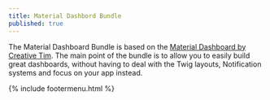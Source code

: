 ```yaml
---
title: Material Dashbord Bundle
published: true
---
```


The Material Dashboard Bundle is based on the [Material Dashboard by Creative Tim](https://demos.creative-tim.com/material-dashboard/examples/dashboard.html). The main point of the bundle is to allow you to easily build great dashboards, without having to deal with the Twig layouts, Notification systems and focus on your app instead.

{% include footermenu.html %}